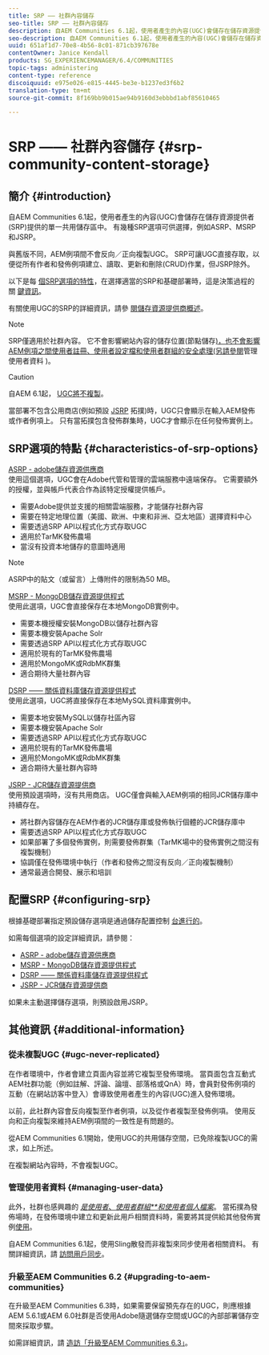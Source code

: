 ```yaml
---
title: SRP —— 社群內容儲存
seo-title: SRP —— 社群內容儲存
description: 自AEM Communities 6.1起，使用者產生的內容(UGC)會儲存在儲存資源提供者(SRP)提供的單一共用商店中
seo-description: 自AEM Communities 6.1起，使用者產生的內容(UGC)會儲存在儲存資源提供者(SRP)提供的單一共用商店中
uuid: 651af1d7-70e8-4b56-8c01-871cb397678e
contentOwner: Janice Kendall
products: SG_EXPERIENCEMANAGER/6.4/COMMUNITIES
topic-tags: administering
content-type: reference
discoiquuid: e975e026-e815-4445-be3e-b1237ed3f6b2
translation-type: tm+mt
source-git-commit: 8f169bb9b015ae94b9160d3ebbbd1abf85610465

---
```



# SRP —— 社群內容儲存 {#srp-community-content-storage}

## 簡介 {#introduction}

自AEM Communities 6.1起，使用者產生的內容(UGC)會儲存在儲存資源提供者(SRP)提供的單一共用儲存區中。 有幾種SRP選項可供選擇，例如ASRP、MSRP和JSRP。

與舊版不同，AEM例項間不會反向／正向複製UGC。 SRP可讓UGC直接存取，以便從所有作者和發佈例項建立、讀取、更新和刪除(CRUD)作業，但JSRP除外。

以下是每 [個SRP選項的特性](#characteristics-of-srp-options)，在選擇適當的SRP和基礎部署時，這是決策過程的關 [鍵資訊](topologies.md)。

有關使用UGC的SRP的詳細資訊，請參 [閱儲存資源提供商概述](srp.md)。

>[!NOTE]
>
>SRP僅適用於社群內容。 它不會影響網站內容的儲存位置(節點儲存[)，也不會影響AEM例項之間使用者註冊、使用者設定檔和使用者群組的安全處理(另請參閱](../../help/sites-deploying/data-store-config.md)管理使用者資料 [](#managing-user-data))。

>[!CAUTION]
>
>自AEM 6.1起， [UGC將不複製](#ugc-never-replicated)。
>
>當部署不包含公用商店(例如預設 [JSRP](topologies.md#jsrp) 拓撲)時，UGC只會顯示在輸入AEM發佈或作者例項上。 只有當拓撲包含發佈群集時，UGC才會顯示在任何發佈實例上。

## SRP選項的特點 {#characteristics-of-srp-options}

[ASRP - adobe儲存資源供應商](asrp.md)\
使用這個選項，UGC會在Adobe代管和管理的雲端服務中遠端保存。 它需要額外的授權，並與帳戶代表合作為該特定授權提供帳戶。

* 需要Adobe提供並支援的相關雲端服務，才能儲存社群內容
* 需要在特定地理位置（美國、歐洲、中東和非洲、亞太地區）選擇資料中心
* 需要透過SRP API以程式化方式存取UGC
* 適用於TarMK發佈農場
* 當沒有投資本地儲存的意圖時適用

>[!NOTE]
>
>ASRP中的貼文（或留言）上傳附件的限制為50 MB。

[MSRP - MongoDB儲存資源提供程式](msrp.md)\
使用此選項，UGC會直接保存在本地MongoDB實例中。

* 需要本機授權安裝MongoDB以儲存社群內容
* 需要本機安裝Apache Solr
* 需要透過SRP API以程式化方式存取UGC
* 適用於現有的TarMK發佈農場
* 適用於MongoMK或RdbMK群集
* 適合期待大量社群內容

[DSRP —— 關係資料庫儲存資源提供程式](dsrp.md)\
使用此選項，UGC將直接保存在本地MySQL資料庫實例中。

* 需要本地安裝MySQL以儲存社區內容
* 需要本機安裝Apache Solr
* 需要透過SRP API以程式化方式存取UGC
* 適用於現有的TarMK發佈農場
* 適用於MongoMK或RdbMK群集
* 適合期待大量社群內容時

[JSRP - JCR儲存資源提供商](jsrp.md)\
使用預設選項時，沒有共用商店。 UGC僅會與輸入AEM例項的相同JCR儲存庫中持續存在。

* 將社群內容儲存在AEM作者的JCR儲存庫或發佈執行個體的JCR儲存庫中
* 需要透過SRP API以程式化方式存取UGC
* 如果部署了多個發佈實例，則需要發佈群集（TarMK場中的發佈實例之間沒有複製機制）
* 協調僅在發佈環境中執行（作者和發佈之間沒有反向／正向複製機制）
* 通常最適合開發、展示和培訓

## 配置SRP {#configuring-srp}

根據基礎部署指定預設儲存選項是通過儲存配置控制 [台進行的](srp-config.md)。

如需每個選項的設定詳細資訊，請參閱：

* [ASRP - adobe儲存資源供應商](asrp.md)
* [MSRP - MongoDB儲存資源提供程式](msrp.md)
* [DSRP —— 關係資料庫儲存資源提供程式](dsrp.md)
* [JSRP - JCR儲存資源提供商](jsrp.md)

如果未主動選擇儲存選項，則預設啟用JSRP。

## 其他資訊 {#additional-information}

### 從未複製UGC {#ugc-never-replicated}

在作者環境中，作者會建立頁面內容並將它複製至發佈環境。 當頁面包含互動式AEM社群功能（例如註解、評論、論壇、部落格或QnA）時，會員對發佈例項的互動（在網站訪客中登入）會導致使用者產生的內容(UGC)進入發佈環境。

以前，此社群內容會反向複製至作者例項，以及從作者複製至發佈例項。 使用反向和正向複製來維持AEM例項間的一致性是有問題的。

從AEM Communities 6.1開始，使用UGC的共用儲存空間，已免除複製UGC的需求，如上所述。

在複製網站內容時，不會複製UGC。

### 管理使用者資料 {#managing-user-data}

此外，社群也感興趣的 [*是使用者&#x200B;*、*&#x200B;使用者群組&#x200B;**&#x200B;和使用者個人檔案&#x200B;*](users.md)。 當拓撲為發佈場時，在發佈環境中建立和更新此用戶相關資料時，需要將其提供給其他發佈實例[使用](../../help/sites-deploying/recommended-deploys.md#tarmk-farm)。

自AEM Communities 6.1起，使用Sling散發而非複製來同步使用者相關資料。 有關詳細資訊，請 [訪問用戶同步](sync.md)。

### 升級至AEM Communities 6.2 {#upgrading-to-aem-communities}

在升級至AEM Communities 6.3時，如果需要保留預先存在的UGC，則應根據AEM 5.6.1或AEM 6.0社群是否使用Adobe隨選儲存空間或UGC的內部部署儲存空間來採取步驟。

如需詳細資訊，請 [造訪「升級至AEM Communities 6.3」](upgrade.md)。
